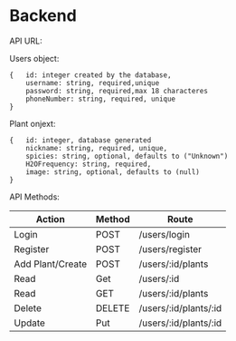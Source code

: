 # Backend
API URL:


Users object:
```
{	id: integer created by the database,
	username: string, required,unique
	password: string, required,max 18 characteres
	phoneNumber: string, required, unique
}
```

Plant onjext:
```
{	id: integer, database generated
	nickname: string, required, unique,
	spicies: string, optional, defaults to ("Unknown")
	H2OFrequency: string, required,
	image: string, optional, defaults to (null)
}
```
	

API Methods:

| Action	| Method|	Route |
|---------------|-------|-------------|
| Login		|POST	| /users/login|
| Register	|POST	|/users/register|
|Add Plant/Create|POST  |/users/:id/plants|
| Read		|Get	|/users/:id	|
| Read		|GET	|/users/:id/plants|
| Delete	|DELETE	|/users/:id/plants/:id|	
| Update	|Put	|/users/:id/plants/:id|	
